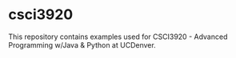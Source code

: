 # csci3920
This repository contains examples used for CSCI3920 - Advanced Programming w/Java &amp; Python at UCDenver.
